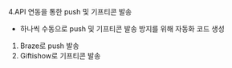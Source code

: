 4.API 연동을 통한 push 및 기프티콘 발송
  - 하나씩 수동으로 push 및 기프티콘 발송 방지를 위해 자동화 코드 생성
  1) Braze로 push 발송
  2) Giftishow로 기프티콘 발송
